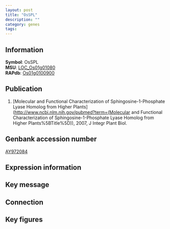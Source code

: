 ```yaml
---
layout: post
title: "OsSPL"
description: ""
category: genes
tags: 
---
```


## Information
__Symbol__: OsSPL  
__MSU__: [LOC_Os01g01080](http://rice.plantbiology.msu.edu/cgi-bin/ORF_infopage.cgi?orf=LOC_Os01g01080)  
__RAPdb__: [Os01g0100900](http://rapdb.dna.affrc.go.jp/viewer/gbrowse_details/irgsp1?name=Os01g0100900)  

## Publication
1. [Molecular and Functional Characterization of Sphingosine-1-Phosphate Lyase Homolog from Higher Plants](http://www.ncbi.nlm.nih.gov/pubmed?term=(Molecular and Functional Characterization of Sphingosine-1-Phosphate Lyase Homolog from Higher Plants%5BTitle%5D)), 2007, J Integr Plant Biol.

## Genbank accession number
[AY972084](http://www.ncbi.nlm.nih.gov/nuccore/AY972084)

## Expression information

## Key message

## Connection

## Key figures


